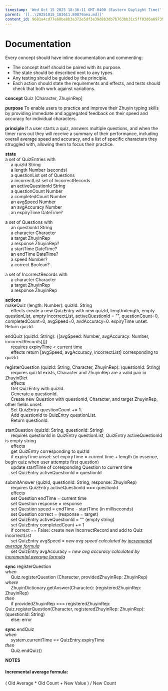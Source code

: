 ```yaml
---
timestamp: 'Wed Oct 15 2025 18:36:11 GMT-0400 (Eastern Daylight Time)'
parent: '[[..\20251015_183611.80879aea.md]]'
content_id: 9681a4cd77e60be8b3a372e5df3e39d8b3db7b763bb31c5ff03d6a6973967695
---
```


# Documentation

Every concept should have inline documentation and commenting:

* The concept itself should be paired with its purpose.
* The state should be described next to any types.
* Any testing should be guided by the principle.
* Each action should state the requirements and effects, and tests should check that both work against variations.

**concept** Quiz \[Character, ZhuyinRep]

**purpose** To enable users to practice and improve their Zhuyin typing skills by providing immediate and aggregated feedback on their speed and accuracy for individual characters.

**principle** If a user starts a quiz, answers multiple questions, and when the timer runs out they will receive a summary of their performance, including overall average speed and accuracy, and a list of specific characters they struggled with, allowing them to focus their practice.

**state**\
a set of QuizEntries with\
  a quizId String\
  a length Number (seconds)\
  a questionList set of Questions\
  a incorrectList set of IncorrectRecords\
  an activeQuestionId String\
  a questionCount Number\
  a completedCount Number\
  an avgSpeed Number\
  an avgAccuracy Number\
  an expiryTime DateTime?

a set of Questions with\
  an questionId String\
  a character Character\
  a target ZhuyinRep\
  a response ZhuyinRep?\
  a startTime DateTime?\
  an endTime DateTime?\
  a speed Number?\
  a correct Boolean?

a set of IncorrectRecords with\
  a character Character\
  a target ZhuyinRep\
  a response ZhuyinRep

**actions**\
makeQuiz (length: Number): quizId: String\
  effects create a new QuizEntry with new quizId, length=length, empty questionList, empty incorrectList, activeQuestionId = "", questionCount=0, completedCount=0, avgSpeed=0, avdAccuracy=0. expiryTime unset. Return quizId.

endQuiz (quizId: String): {\[avgSpeed: Number, avgAccuracy: Number, incorrectRecords\[]]}\
  requires expiryTime < current time\
  effects return \[avgSpeed, avgAccuracy, incorrectList] corresponding to quizId

registerQuestion (quizId: String, Character, ZhuyinRep): (questionId: String)\
  requires quizId exists, Character and ZhuyinRep are a valid pair in ZhuyinDict\
  effects\
  Get QuizEntry with quizId.\
  Generate a questionId.\
  Create new Question with questionId, Character, and target ZhuyinRep, other fields unset.\
  Set QuizEntry questionCount += 1.\
  Add questionId to QuizEntry questionList.\
  Return questionId.

startQuestion (quizId: String, questionId: String)\
  requires questionId in QuizEntry questionList, QuizEntry activeQuestionId is empty string\
  effects\
  get QuizEntry corresponding to quizId\
  if expiryTime unset: set expiryTime = current time + length (in essence, begin quiz when user attempts first question)\
  update startTime of coresponding Question to current time\
  set QuizEntry activeQuestionId = questionId

submitAnswer (quizId, questionId: String, response: ZhuyinRep)\
  requires QuizEntry activeQuestionId === questionId\
  effects\
  set Question endTime = current time\
  set Question response = response\
  set Question speed = endTime - startTime (in milliseconds)\
  set Question correct = (response = target)\
  set QuizEntry activeQuestionId = "" (empty string)\
  set QuizEntry completedCount += 1\
  if correct == False: create new IncorrectRecord and add to Quiz incorrectList\
  set QuizEntry avgSpeed = *new avg speed calculated by [incremental average formula](#incremental-average-formula)*\
  set QuizEntry avgAccuracy = *new avg accuracy calculated by [incremental average formula](#incremental-average-formula)*

**sync** registerQuestion\
*when*\
  Quiz.registerQuestion (Character, providedZhuyinRep: ZhuyinRep)\
*where*\
  ZhuyinDictionary.getAnswer(Character): (registeredZhuyinRep: ZhuyinRep)\
*then*\
  if providedZhuyinRep === registeredZhuyinRep: Quiz.registerQuestion(Character, registeredZhuyinRep: ZhuyinRep): (questionId: String)\
  else: error

**sync** endQuiz\
*when*\
  system.currentTime == QuizEntry.expiryTime\
*then*\
  Quiz.endQuiz()

**NOTES**

#### Incremental average formula:

( Old Average \* Old Count + New Value ) / New Count
